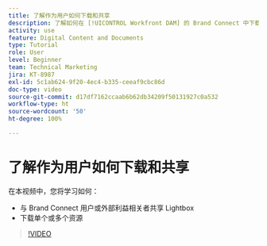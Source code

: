 ```yaml
---
title: 了解作为用户如何下载和共享
description: 了解如何在 [!UICONTROL Workfront DAM] 的 Brand Connect 中下载和共享 Lightbox 和资源。
activity: use
feature: Digital Content and Documents
type: Tutorial
role: User
level: Beginner
team: Technical Marketing
jira: KT-8987
exl-id: 5c1ab624-9f20-4ec4-b335-ceeaf9cbc86d
doc-type: video
source-git-commit: d17df7162ccaab6b62db34209f50131927c0a532
workflow-type: ht
source-wordcount: '50'
ht-degree: 100%

---
```


# 了解作为用户如何下载和共享

在本视频中，您将学习如何：

* 与 Brand Connect 用户或外部利益相关者共享 Lightbox
* 下载单个或多个资源

>[!VIDEO](https://video.tv.adobe.com/v/3414453/?quality=12&learn=on&enablevpops&captions=chi_hans)
